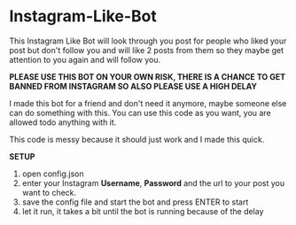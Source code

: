 # Instagram-Like-Bot

This Instagram Like Bot will look through you post for people who liked your post but don't follow you and will like 2 posts from them so they maybe get attention to you again and will follow you.

**PLEASE USE THIS BOT ON YOUR OWN RISK, THERE IS A CHANCE TO GET BANNED FROM INSTAGRAM SO ALSO PLEASE USE A HIGH DELAY**

I made this bot for a friend and don't need it anymore, maybe someone else can do something with this.
You can use this code as you want, you are allowed todo anything with it.

This code is messy because it should just work and I made this quick.


**SETUP**
1. open config.json
2. enter your Instagram **Username**, **Password** and the url to your post you want to check.
3. save the config file and start the bot and press ENTER to start
4. let it run, it takes a bit until the bot is running because of the delay
